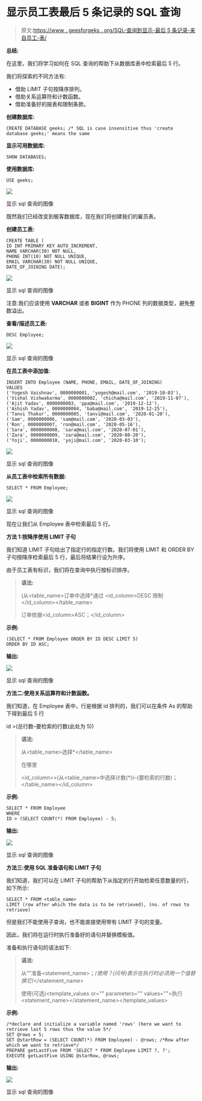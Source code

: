 # 显示员工表最后 5 条记录的 SQL 查询

> 原文:[https://www . geesforgeks . org/SQL-查询到显示-最后 5 条记录-来自员工-表/](https://www.geeksforgeeks.org/sql-query-to-display-last-5-records-from-employee-table/)

**总结:**

在这里，我们将学习如何在 SQL 查询的帮助下从数据库表中检索最后 5 行。

我们将探索的不同方法有:

*   借助 LIMIT 子句按降序排列。
*   借助关系运算符和计数函数。
*   借助准备好的报表和限制条款。

**创建数据库:**

```
CREATE DATABASE geeks; /* SQL is case insensitive thus 'create database geeks;' means the same
```

**显示可用数据库:**

```
SHOW DATABASES;
```

**使用数据库:**

```
USE geeks;
```

![](img/24f2d5d7b3be2f305f4ab193f55b0ccb.png)

显示 sql 查询的图像

既然我们已经改变到极客数据库，现在我们将创建我们的雇员表。

**创建员工表:**

```
CREATE TABLE (
ID INT PRIMARY KEY AUTO_INCREMENT,
NAME VARCHAR(30) NOT NULL,
PHONE INT(10) NOT NULL UNIQUE,
EMAIL VARCHAR(30) NOT NULL UNIQUE,
DATE_OF_JOINING DATE);
```

![](img/462de7d75d8a7d99af629885f755b56b.png)

显示 sql 查询的图像

注意:我们应该使用 **VARCHAR** 或者 **BIGINT** 作为 PHONE 列的数据类型，避免整数溢出。

**查看/描述员工表:**

```
DESC Employee;
```

![](img/a908c63ca46024b5715e27befb4f8fb8.png)

显示 sql 查询的图像

**在员工表中添加值:**

```
INSERT INTO Employee (NAME, PHONE, EMAIL, DATE_OF_JOINING)
VALUES
('Yogesh Vaishnav', 0000000001, 'yogesh@mail.com', '2019-10-03'),
('Vishal Vishwakarma', 0000000002, 'chicha@mail.com', '2019-11-07'),
('Ajit Yadav', 0000000003, 'ppa@mail.com', '2019-12-12'),
('Ashish Yadav', 0000000004, 'baba@mail.com', '2019-12-25'),
('Tanvi Thakur', 0000000005, 'tanvi@mail.com', '2020-01-20'),
('Sam', 0000000006, 'sam@mail.com', '2020-03-03'),
('Ron', 0000000007, 'ron@mail.com', '2020-05-16'),
('Sara', 0000000008, 'sara@mail.com', '2020-07-01'),
('Zara', 0000000009, 'zara@mail.com', '2020-08-20'),
('Yoji', 0000000010, 'yoji@mail.com', '2020-03-10');
```

![](img/58f4970f743cba6803db577791c1fb64.png)

显示 sql 查询的图像

**从员工表中检索所有数据:**

```
SELECT * FROM Employee;
```

![](img/82fc3d41b3e3d5d638cb006c81ec0f6a.png)

显示 sql 查询的图像

现在让我们从 Employee 表中检索最后 5 行。

**方法 1:按降序使用 LIMIT 子句**

我们知道 LIMIT 子句给出了指定行的指定行数。我们将使用 LIMIT 和 ORDER BY 子句按降序检索最后 5 行，最后将结果行设为升序。

由于员工表有标识，我们将在查询中执行按标识排序。

> **语法:**
> 
> (从<table_name>订单中选择*通过 <id_column>DESC 限制</id_column></table_name>
> 
> 订单依据<id_column>ASC；</id_column>

**示例:**

```
(SELECT * FROM Employee ORDER BY ID DESC LIMIT 5)
ORDER BY ID ASC;
```

**输出:**

![](img/803e95febcd7c3824b0a837f85f4bd30.png)

显示 sql 查询的图像

**方法二:使用关系运算符和计数函数。**

我们知道，在 Employee 表中，行是根据 id 排列的，我们可以在条件 As 的帮助下得到最后 5 行

id >(总行数–要检索的行数(此处为 5))

> **语法:**
> 
> 从<table_name>选择*</table_name>
> 
> 在哪里
> 
> <id_column>>(从<table_name>中选择计数(*))–(要检索的行数)；</table_name></id_column>

**示例:**

```
SELECT * FROM Employee
WHERE 
ID > (SELECT COUNT(*) FROM Employee) - 5;
```

**输出:**

![](img/e1c730f3dc7a81d4baa05dc58816cfaa.png)

显示 sql 查询的图像

**方法三:使用 SQL 准备语句和 LIMIT 子句**

我们知道，我们可以在 LIMIT 子句的帮助下从指定的行开始检索任意数量的行，如下所示:

```
SELECT * FROM <table_name> 
LIMIT (row after which the data is to be retrieved), (no. of rows to retrieve)
```

但是我们不能使用子查询，也不能直接使用带有 LIMIT 子句的变量。

因此，我们将在运行时执行准备好的语句并替换模板值。

准备和执行语句的语法如下:

> **语法:**
> 
> 从“<any valid="" sql="" query="">”准备<statement_name>；/*使用？(问号)表示在执行时必须用一个值替换它*/</statement_name></any>
> 
> 使用(可选)<template_values or="" parameters="" values="">执行<statement_name></statement_name></template_values>

**示例:**

```
/*declare and initialize a variable named 'rows' (here we want to retrieve last 5 rows thus the value 5*/
SET @rows = 5;
SET @startRow = (SELECT COUNT(*) FROM Employee) - @rows; /*Row after which we want to retrieve*/
PREPARE getLastFive FROM 'SELECT * FROM Employee LIMIT ?, ?';
EXECUTE getLastFive USING @starRow, @rows;
```

**输出:**

![](img/2205b47f2ca85bac867adf8875f27976.png)

显示 sql 查询的图像